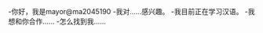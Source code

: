 -你好，我是mayor@ma2045190
-我对……感兴趣。
-我目前正在学习汉语。
-我想和你合作……
-怎么找到我……

<!---
ma2045190/ma2045190是一个特殊的存储库，因为它的'README.md（这个文件）出现在您的GitHub配置文件中。
您可以单击预览链接查看更改。
--->
